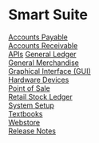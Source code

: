 # Smart Suite

<PageHeader />

[Accounts Payable](./ap/README.md)  
[Accounts Receivable](./ar/README.md)  
[APIs](./api/README.md)
[General Ledger](./gl/README.md)  
[General Merchandise](./gm/README.md)  
[Graphical Interface (GUI)](./gui/README.md)  
[Hardware Devices](./hardware/README.md)  
[Point of Sale](./pos/README.md)  
[Retail Stock Ledger](./rsl/README.md)  
[System Setup](./system/README.md)  
[Textbooks](./text/README.md)  
[Webstore](./web/README.md)  
[Release Notes](./release-notes/README.md)  
  
<PageFooter />
